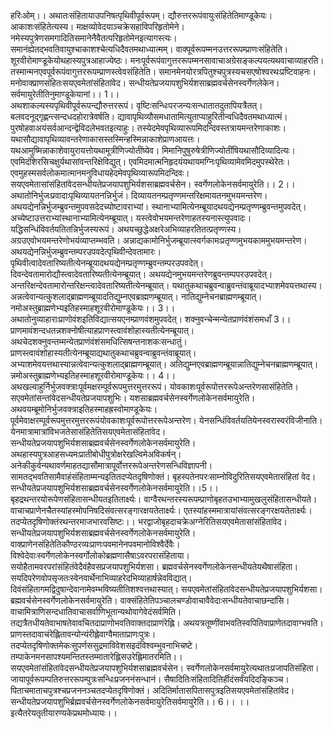 

  
हरिःओम्।। अथातःसंहितायाउपनिषत्पृथिवीपूर्वरूपम्। द्यौरुत्तररूपंवायुःसंहितेतिमाण्डूकेयः। आकाशःसंहितेत्यस्य। माक्षव्योवेदयाञ्चक्रेसहाविपरिहृतोमेने। नमेस्यपुत्रेणसमगादितिसमानेनैवैतत्परिहृतोमेनइत्यागस्त्यः। समानंह्येतद्भवतिवायुश्चाकाशश्चेत्यधिदैवतमथाध्यात्मम्। वाक्पूर्वरूपम्मनउत्तररूपम्प्राणःसंहितेति। शूरवीरोमाण्डूकेयोथहास्यपुत्रआहाज्येष्ठः। मनःपूर्वरूपंवागुत्तररूपम्मनसावाचाअग्रेसङ्कल्पयत्यथवाचाव्याहरति। तस्मान्मनएवपूर्वरूपंवागुत्तररूपम्प्राणस्त्वेवसंहितेति। समानमेनयोरत्रपितुश्चपुत्रस्यचसएषोश्वरथःप्रष्टिवाहनः। मनोवाक्प्राणसंहितःसयएवमेतांसंहितांवेद। सन्धीयतेप्रजयापशुभिर्यशसाब्रह्मवर्चसेनस्वर्गेणलेकेन। सर्वमायुरेतीतिनुमाण्डूकेयानां।। 1।।  
अथशाकल्यस्यपृथिवीपूर्वरूपन्द्यौरुत्तररूपं। वृष्टिःसन्धिःपरजन्यःसन्धातातदुतापियत्रैतत्। बलवदनूद्गृह्णन्त्सन्दधदहोरात्रेवर्षति। द्यावापृथिव्यौसमधातामित्युताप्याहुरितीन्वधिदैवतमथाध्यात्मं। पुरषोहवाअयंसर्वआन्दन्द्वेविदलेभवतइत्याहुः। तस्येदमेवपृथिव्यारूपमिदन्दिवस्तत्रायमन्तरेणाकाशः। यथासौद्यावापृथिव्यावन्तरेणाकासस्तस्मिन्हस्मिन्नाकाशेप्राणआयत्तः। यथआमुष्मिन्नाकाशेवायुरायत्तोयथामूत्रीणिज्योतींष्येव। मिमानिपुषुरुषेत्रीणिज्योतींषियथासौदिव्यादित्यः। एवमिदंशिरसिचक्षुर्यथासांवन्तरिक्षेविद्युत्। एवमिदमात्मनिहृदयंयथायमग्निःपृथिव्यामेवमिदमुपस्थेरेतः। एवमुहस्मसर्वलोकमात्मानमनुविधायहेदमेवपृथिव्यारूपमिदन्दिवः। सयएवमेतासांसंहितांवेदसन्धीयतेप्रजयापशुभिर्यशसाब्रह्मवर्चसेन। स्वर्गेणलोकेनसर्वमायुरेति।। 2।।  
अथातोनिर्भुजःप्रवादाःपृथिव्यायतनन्निर्भुजं। दिव्यायतनम्प्रतृण्णमन्तरिक्षमायतनमुभयमन्तरेण। अथयद्येनन्निर्भुजम्ब्रुवन्तमुपवसदेदच्योष्टावराभ्यां। स्थानाभ्यामित्येनम्ब्रूयादथयद्येनम्प्रतृण्णम्ब्रुवन्तमुपवदेत्। अच्येष्टाउत्तराभ्यांस्थानाभ्यामित्येनम्ब्रूयात्। यस्त्वेवोभयमन्तरेणाहतस्यनास्त्युपवादः। यद्धिसन्धिंविवर्तयतितन्निर्भुजस्यरूपं। अथयच्छुद्धेअक्षरेअभिव्याहरतितत्प्रतृण्णस्य। अग्रउएवोभयमन्तरेणोभयंव्याप्तम्भवति। अन्नाद्यकामोनिर्भुजम्ब्रूयात्स्वर्गकामःप्रतृण्णमुभयकाममुभयमन्तरेण। अथयद्येनन्निर्भुजम्ब्रुवन्तम्परउपवदेत्पृथिवीन्देवतामारः। पृथिवीत्वादेवतारिष्यतीत्येनम्ब्रूयादथयद्येनम्प्रतृण्णम्ब्रुवन्तम्परउपवदेत्। दिवन्देवतामारोद्यौस्त्वादेवतारिष्यतीत्येनम्ब्रूयात्। अथयद्येनमुभयमन्तरेणब्रुवन्तम्पपरउपवदेत्। अन्तरिक्षन्देवतामारोन्तरिक्षन्त्वादेवतारिष्यतीत्येनम्ब्रूयात्। यथातुकथाचब्रुवन्वाब्रुवन्तंवाब्रूयादभ्याशमेवयत्तथास्य। अन्नत्वेवान्यत्कुशलाद्ब्राह्मणम्ब्रूयादतिद्युम्नएवब्राह्मणम्ब्रूयात्। नातिद्युम्नेचनब्राह्मणम्ब्रूयात्। नमोअस्तुब्राह्मणेभ्यइतिहस्माहशूरवीरोमाण्डूकेयः।। 3।।  
अथातोनुव्याहाराःप्राणोवंशइतिविद्यात्सयएनम्प्राणवंशमुपवदेत्। शक्नुवन्चेन्मन्येतप्राणंवंशंसमधाँ 3।। प्राणमावंशन्दधतन्नशक्नोषीत्याहप्राणस्त्वावंशोहास्यतीत्येनम्ब्रूयात्। अथचेदशक्नुवन्तम्मन्येतप्राणंवंशंसमधित्सिषन्तनाशकःसन्धातुं। प्राणस्त्वावंशोहास्यतीत्येनम्ब्रूयाद्यथातुकथाचब्रुवन्वाब्रुवन्तंवाब्रूयात्। अभ्याशमेवयत्तथास्यान्नत्वेवान्यत्कुशलाद्ब्राह्मणम्ब्रूयात्। अतिद्युम्नएवब्राह्मणम्ब्रूयान्नातिद्युम्नेचनब्राह्मणम्ब्रूयात्। न्नमोअस्तुब्राह्मणेभ्यइतिहस्माहशूरवीरोमाण्डूकेयः।। 4।।  
अथखल्वाहुर्निर्भुजवक्त्राःपूर्वमक्षरम्पूर्वरूपमुत्तरमुत्तररूपं। योवकाशःपूर्वरूपोत्तररूपेअन्तरेणसासंहितेति। सएवमेतांसन्तांवेदसन्धीयतेप्रजयापशुभिः। यशसाब्रह्मवर्चसेनस्वर्गेणलोकेनसर्वमायुरेति। अथवयम्ब्रूमोनिर्भुजवक्त्राइतिहस्माहह्रस्वोमाण्डूकेयः। पूर्वमेवाक्षरम्पूर्वरूपमुत्तरमुत्तररूपंयोवकाशःपूर्वरूपोत्तररूपेअन्तरेण। येनसन्धिंविवर्तयतियेनस्वरास्वरंविजीनाति। येनमात्रामात्रांविभजतेसासंहितेतिसयएवमेतासंहितांवेद। सन्धीयतेप्रजयापशुभिर्यशसाब्रह्मवर्चसेनस्वर्गेणलोकेनसर्वमायुरेति। अथहास्यपुत्रआहसध्यमःप्रातीबोधीपुत्रोक्षरेखल्विमेअविकर्षन्। अनेकीकुर्वन्यथावर्णमाहतद्यासौमात्रापूर्वोत्तररूपेअन्तरेणसन्धिविज्ञापनी। सामतद्भवतिसामैवाहंसंहिताम्मन्यइतितदप्येतदृषिणोक्तं। बृहस्पतेनपरःसाम्नोविदुरितिसयएवमेतासंहितां वेद। सन्धीयतेप्रजयापशुभिर्यशसाब्रह्मवर्चसेनस्वर्गेणलोकेनसर्वमायुरेति।।5।।  
बृहद्रथन्तरयोरूपेणसंहितासन्धीयतइतितार्क्ष्यः। वाग्वैरथन्तरस्यरूपम्प्राणोबृहतउभाभ्यामुखलुसंहितासन्धीयते। वाचाचप्राणेनचैतस्यांहस्मोपनिषदिसंवत्सरङ्गारक्षयतेतार्क्ष्यः। एतस्यांहस्ममात्रायांसंवत्सरङ्गरक्षयतेतार्क्ष्यः। तदप्येतदृषिणोक्तंरथन्तरमाजभारवसिष्टः।। भरद्वाजोबृहदाचक्रेअग्नेरितिसयएवमेतासांसंहितांवेद। सन्धीयतेप्रजयापशुभिर्यशसाब्रह्मवर्चसेनस्वर्गेणलोकेनसर्वमायुरेति। वाक्प्राणेनसंहितेतिकौण्ठरव्यःप्राणःपवमानेनपवमानोविश्वैर्देवैः। विश्वेदेवाःस्वर्गेणलोकेनस्वर्गोलोकोब्रह्मणासैषाऽवरपरासंहिताया। सयोहैतामवरपरांसंहितंवेदैवंहैवसप्रजयापशुभिर्यशसा। ब्रह्मवर्चसेनस्वर्गेणलोकेनसन्धीयतेयथैषासंहिता। सयदिपरेणवोपसृजतःस्वेनवार्थेनाभिव्याहरेदभिव्याहार्षन्नेवविद्यात्। दिवंसंहितागमद्विदुषान्देवानामेवम्भविष्यतीतिशश्वत्तथास्यात्। सयएवमेतांसंहितांवेदसन्धीयतेप्रजयापशुभिर्यशसा। ब्रह्मवर्चसेनस्वर्गेणलोकेनसर्वमायुरेति। वाक्संहितेतिपञ्चालचण्डोवाचावैवेदाःसन्धीयतेवाचाछन्दांसि। वाचामित्राणिसन्दधातिवाचासर्वाणिभूतान्यथोवागेवेदंसर्वमिति। तद्यत्रैतधीयतेवाभाषतेवावचितदाप्राणोभवतिवाक्तदाप्राणंरेह्लि। अथयत्रतूष्णींवाभवतिस्वपितिवाप्राणेतदावाग्भवति। प्राणस्तदावाचंरेह्लितावन्योन्यंरीह्लेवाग्वैमाताप्राणःपुत्रः। तदप्येतदृषिणोक्तमेकःसुपर्णससुद्रमाविवेशसइदंविश्वम्भुवनाभिचष्टे। तम्पाकेनमनसापश्यमन्तितस्तम्मातारेह्लिसउरेह्लिमातरमिति।। सयएवमेतांसंहितांवेदसन्धीयतेप्रजयापशुभिर्यशसाब्रह्मवर्चसेन। स्वर्गेणलोकेनसर्वमायुरेत्यथातःप्रजापतिसंहिता। जायापूर्वरूपम्पतिरुत्तररूपम्पुत्रःसन्धिःप्रजननंसन्धानं। सैषादितिःसंहितादितिर्हीदंसर्वंयदिदङ्किञ्च। पिताचमाताचपुत्रश्चप्रजननञ्चतदप्येतदृषिणोक्तं। अदितिर्मातासपितासपुत्रइतिसयएवमेतांसंहितांवेद। सन्धीयतेप्रजयापशुभिर्ब्रह्मवर्चसेनस्वर्गेणलोकेनसर्वमायुरेतिसर्वमायुरेति।। 6।। ।।इत्यैतरेयतृतीयारण्यकेप्रथमोध्यायः।।  

